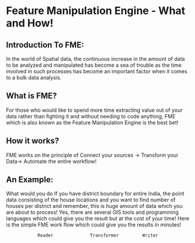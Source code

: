 # Feature Manipulation Engine - What and How!

## Introduction To FME:

In the world of Spatial data, the continuous increase in the
amount of data to be analyzed and manipulated has become a 
sea of trouble as the time involved in such processes has become
an important factor when it comes to a bulk data analysis.

## What is FME?
For those who would like to spend more time extracting value out of your data rather than fighting it and 
without needing to code anything, FME which is also known as the Feature Manipulation 
Engine is the best bet!

## How it works?
FME works on the principle of Connect your sources -> Transform your Data-> Automate the entire workflow!

## An Example:
What would you do If you have district boundary for entire India, the point data consisting 
of the house locations and you want to find number of houses per district and remember, 
this is huge amount of data which you are about to process! Yes, there are several GIS tools 
and programming languages which could give you the result but at the cost of your time! Here 
is the simple FME work flow which could give you the results in minutes!
           
           
                Reader				Transformer			Writer






